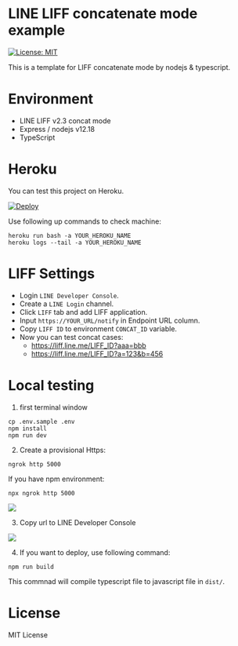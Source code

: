 # LINE LIFF concatenate mode example

[![License: MIT](https://img.shields.io/badge/License-MIT-blue.svg)](https://opensource.org/licenses/MIT)

This is a template for LIFF concatenate mode by nodejs & typescript.

# Environment

- LINE LIFF v2.3 concat mode
- Express / nodejs v12.18
- TypeScript

# Heroku

You can test this project on Heroku.

[![Deploy](https://www.herokucdn.com/deploy/button.svg)](https://heroku.com/deploy)

Use following up commands to check machine:

```
heroku run bash -a YOUR_HEROKU_NAME
heroku logs --tail -a YOUR_HEROKU_NAME
```

# LIFF Settings

- Login `LINE Developer Console`.
- Create a `LINE Login` channel.
- Click `LIFF` tab and add LIFF application.
- Input `https://YOUR_URL/notify` in Endpoint URL column.
- Copy `LIFF ID` to environment `CONCAT_ID` variable.
- Now you can test concat cases:
  - https://liff.line.me/LIFF_ID?aaa=bbb
  - https://liff.line.me/LIFF_ID?a=123&b=456

# Local testing

1. first terminal window

```
cp .env.sample .env
npm install
npm run dev
```

2. Create a provisional Https:

```
ngrok http 5000
```

If you have npm environment:

```
npx ngrok http 5000
```

![](https://i.imgur.com/azVdG8j.png)

3. Copy url to LINE Developer Console

![](https://i.imgur.com/xOingAO.png)

4. If you want to deploy, use following command:

```
npm run build
```

This commnad will compile typescript file to javascript file in `dist/`.

# License

MIT License

